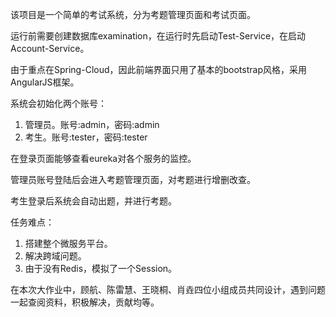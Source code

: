 该项目是一个简单的考试系统，分为考题管理页面和考试页面。

运行前需要创建数据库examination，在运行时先启动Test-Service，在启动Account-Service。

由于重点在Spring-Cloud，因此前端界面只用了基本的bootstrap风格，采用AngularJS框架。

系统会初始化两个账号：
1. 管理员。账号:admin，密码:admin
2. 考生。账号:tester，密码:tester

在登录页面能够查看eureka对各个服务的监控。

管理员账号登陆后会进入考题管理页面，对考题进行增删改查。

考生登录后系统会自动出题，并进行考题。

任务难点：

1. 搭建整个微服务平台。
2. 解决跨域问题。
3. 由于没有Redis，模拟了一个Session。

在本次大作业中，顾航、陈雷慧、王晓桐、肖垚四位小组成员共同设计，遇到问题一起查阅资料，积极解决，贡献均等。
